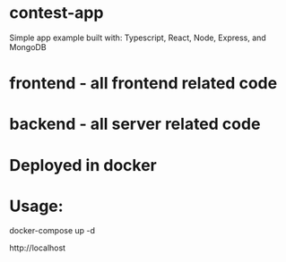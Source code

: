 # contest-app

Simple app example built with: Typescript, React, Node, Express, and MongoDB

# frontend - all frontend related code

# backend - all server related code

# Deployed in docker

# Usage:
docker-compose up -d

http://localhost
